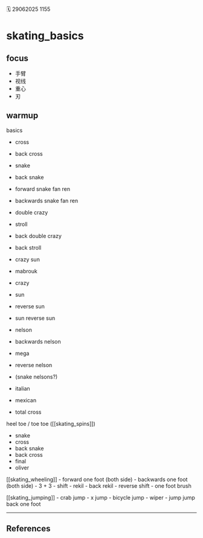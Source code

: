 🗓️ 29062025 1155

# skating_basics

## focus
- 手臂
- 视线
- 重心
- 刃

## warmup
basics
- cross
- back cross
- snake
- back snake
- forward snake fan ren
- backwards snake fan ren

- double crazy
- stroll
- back double crazy
- back stroll
- crazy sun

- mabrouk
- crazy
- sun
- reverse sun
- sun reverse sun

- nelson
- backwards nelson
- mega
- reverse nelson
- (snake nelsons?)

- italian
- mexican
- total cross


heel toe / toe toe ([[skating_spins]])
- snake
- cross
- back snake
- back cross
- final
- oliver

[[skating_wheeling]]
	- forward one foot (both side)
	- backwards one foot (both side)
	- 3 + 3
	- shift
	- rekil 
	- back rekil
	- reverse shift
	- one foot brush

 [[skating_jumping]]
	- crab jump
	- x jump
	- bicycle jump
	- wiper
	- jump jump back one foot

---
## References
